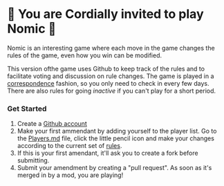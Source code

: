 # :tada: You are Cordially invited to play Nomic :tada:

Nomic is an interesting game where each move in the game changes the rules of the game, even how you win can be modified. 

This version ofthe game uses Github to keep track of the rules and to facilitate voting and discussion on rule changes. The game is played in a [correspondence](https://en.wikipedia.org/wiki/Correspondence_chess) fashion, so you only need to check in every few days. There are also rules for going _inactive_ if you can't play for a short period.

### Get Started

1. Create a [Github account](https://github.com/join)
2. Make your first ammendant by adding yourself to the player list. Go to the [Players.md](players.md) file, click the little pencil icon and make your changes according to the current set of [rules](rules.md#102-ab-initio).
3. If this is your first amendant, it'll ask you to create a fork before submitting.
4. Submit your amendment by creating a "pull request". As soon as it's merged in by a mod, you are playing!
